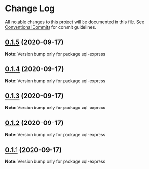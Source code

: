 # Change Log

All notable changes to this project will be documented in this file.
See [Conventional Commits](https://conventionalcommits.org) for commit guidelines.

## [0.1.5](https://github.com/impensables/uql-express/compare/v0.1.4...v0.1.5) (2020-09-17)

**Note:** Version bump only for package uql-express





## [0.1.4](https://github.com/impensables/uql-express/compare/v0.1.3...v0.1.4) (2020-09-17)

**Note:** Version bump only for package uql-express





## [0.1.3](https://github.com/impensables/uql-express/compare/v0.1.2...v0.1.3) (2020-09-17)

**Note:** Version bump only for package uql-express





## [0.1.2](https://github.com/impensables/uql-express/compare/v0.1.4...v0.1.2) (2020-09-17)

**Note:** Version bump only for package uql-express





## [0.1.1](https://github.com/impensables/uql-express/compare/v0.1.4...v0.1.1) (2020-09-17)

**Note:** Version bump only for package uql-express

